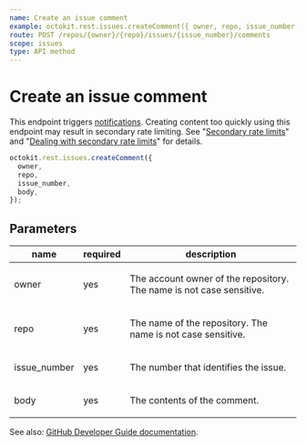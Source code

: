 ```yaml
---
name: Create an issue comment
example: octokit.rest.issues.createComment({ owner, repo, issue_number, body })
route: POST /repos/{owner}/{repo}/issues/{issue_number}/comments
scope: issues
type: API method
---
```


# Create an issue comment

This endpoint triggers [notifications](https://docs.github.com/enterprise-cloud@latest//github/managing-subscriptions-and-notifications-on-github/about-notifications). Creating content too quickly using this endpoint may result in secondary rate limiting. See "[Secondary rate limits](https://docs.github.com/enterprise-cloud@latest//rest/overview/resources-in-the-rest-api#secondary-rate-limits)" and "[Dealing with secondary rate limits](https://docs.github.com/enterprise-cloud@latest//rest/guides/best-practices-for-integrators#dealing-with-secondary-rate-limits)" for details.

```js
octokit.rest.issues.createComment({
  owner,
  repo,
  issue_number,
  body,
});
```

## Parameters

<table>
  <thead>
    <tr>
      <th>name</th>
      <th>required</th>
      <th>description</th>
    </tr>
  </thead>
  <tbody>
    <tr><td>owner</td><td>yes</td><td>

The account owner of the repository. The name is not case sensitive.

</td></tr>
<tr><td>repo</td><td>yes</td><td>

The name of the repository. The name is not case sensitive.

</td></tr>
<tr><td>issue_number</td><td>yes</td><td>

The number that identifies the issue.

</td></tr>
<tr><td>body</td><td>yes</td><td>

The contents of the comment.

</td></tr>
  </tbody>
</table>

See also: [GitHub Developer Guide documentation](https://docs.github.com/enterprise-cloud@latest//rest/reference/issues#create-an-issue-comment).
